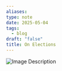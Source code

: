 ```yaml
---
aliases: 
type: note
date: 2025-05-04
tags:
  - blog
draft: "false"
title: On Elections
---
```

![Image Description](/images/1.%20Projects/Two%20Page%20Journal/posts/img/20250504%20-%20On%20Elections.jpeg)
